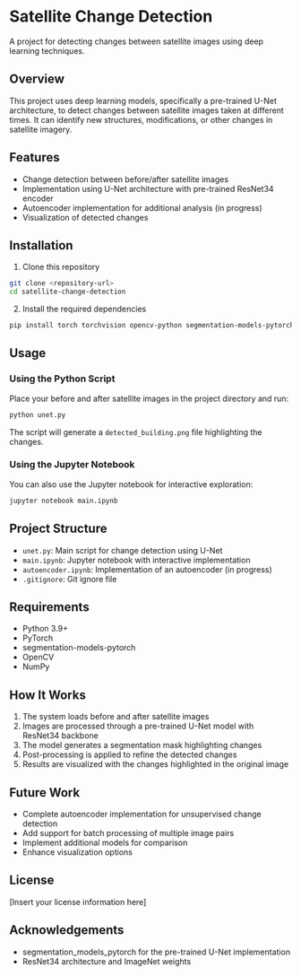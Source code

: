# Satellite Change Detection

A project for detecting changes between satellite images using deep learning techniques.

## Overview

This project uses deep learning models, specifically a pre-trained U-Net architecture, to detect changes between satellite images taken at different times. It can identify new structures, modifications, or other changes in satellite imagery.

## Features

- Change detection between before/after satellite images
- Implementation using U-Net architecture with pre-trained ResNet34 encoder
- Autoencoder implementation for additional analysis (in progress)
- Visualization of detected changes

## Installation

1. Clone this repository
```bash
git clone <repository-url>
cd satellite-change-detection
```

2. Install the required dependencies
```bash
pip install torch torchvision opencv-python segmentation-models-pytorch numpy
```

## Usage

### Using the Python Script

Place your before and after satellite images in the project directory and run:

```bash
python unet.py
```

The script will generate a `detected_building.png` file highlighting the changes.

### Using the Jupyter Notebook

You can also use the Jupyter notebook for interactive exploration:

```bash
jupyter notebook main.ipynb
```

## Project Structure

- `unet.py`: Main script for change detection using U-Net
- `main.ipynb`: Jupyter notebook with interactive implementation
- `autoencoder.ipynb`: Implementation of an autoencoder (in progress)
- `.gitignore`: Git ignore file

## Requirements

- Python 3.9+
- PyTorch
- segmentation-models-pytorch
- OpenCV
- NumPy

## How It Works

1. The system loads before and after satellite images
2. Images are processed through a pre-trained U-Net model with ResNet34 backbone
3. The model generates a segmentation mask highlighting changes
4. Post-processing is applied to refine the detected changes
5. Results are visualized with the changes highlighted in the original image

## Future Work

- Complete autoencoder implementation for unsupervised change detection
- Add support for batch processing of multiple image pairs
- Implement additional models for comparison
- Enhance visualization options

## License

[Insert your license information here]

## Acknowledgements

- segmentation_models_pytorch for the pre-trained U-Net implementation
- ResNet34 architecture and ImageNet weights
